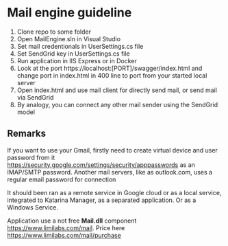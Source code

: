 # Mail engine guideline
1. Clone repo to some folder
2. Open MailEngine.sln in Visual Studio
3. Set mail credentionals in UserSettings.cs file
4. Set SendGrid key in UserSettings.cs file
5. Run application in IIS Express or in Docker
6. Look at the port https://localhost:[PORT]/swagger/index.html and change port in index.html in 400 line to port from your started local server
8. Open index.html and use mail client for directly send mail, or send mail via SendGrid
9. By analogy, you can connect any other mail sender using the SendGrid model

## Remarks
If you want to use your Gmail, firstly need to create virtual device and user password from it https://security.google.com/settings/security/apppasswords as an IMAP/SMTP password.
Another mail servers, like as outlook.com, uses a regular email password for connection

It should been ran as a remote service in Google cloud or as a local service, integrated to Katarina Manager, as a separated application. Or as a Windows Service.

Application use a not free **Mail.dll** component https://www.limilabs.com/mail. Price here https://www.limilabs.com/mail/purchase

